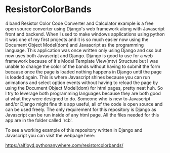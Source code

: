 # ResistorColorBands 

4 band Resistor Color Code Converter and Calculator example is a free open source converter using Django's web framework along with Javascript front and backend. 
When I used to make windows applications using python it was one of my first projects and it is so much easier now using the Document Object Model(dom) and Javascript as the programming language.
This application was once written only using Django and css but now uses both Javascript and Django. Django is good to use for a web framework because of it's Model Template View(mtv) Structure 
but I was unable to change the color of the bands without having to submit the form because once the page is loaded nothing happens in Django until the page is loaded again. This is where Javascript 
shines because you can run animations and select option events without having to reload the page by using the Document Object Model(dom) for html pages, pretty neat huh. So I try to leverage both
programming languages because they are both good at what they were designed to do. Someone who is new to Javascript and/or Django might fine this app useful, all of the code is open source and can
be used freely. The only requirement for this repository is Django as Javascript can be run inside of any html page. All the files needed for this app are in the folder called 'rcb'.

To see a working example of this repository written in Django and Javascript you can visit the webpage here:

https://alfloyd.pythonanywhere.com/resistorcolorbands/ 




